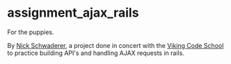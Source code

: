 assignment_ajax_rails
=====================

For the puppies.

By [Nick Schwaderer](https://github.com/schwad), a project done in concert with the [Viking Code School](https://www.vikingcodeschool.com) to practice building API's and handling AJAX requests in rails.